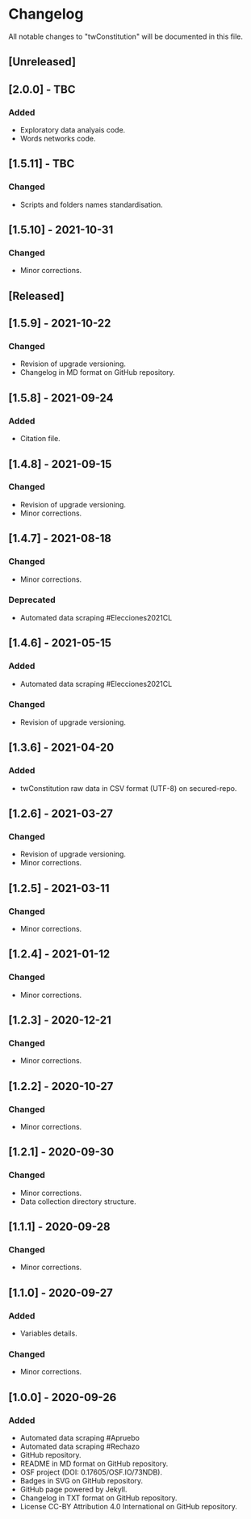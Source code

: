 # Changelog
All notable changes to "twConstitution" will be documented in this file.

## [Unreleased]

## [2.0.0] - TBC
### Added
- Exploratory data analyais code.
- Words networks code.

## [1.5.11] - TBC
### Changed
- Scripts and folders names standardisation.

## [1.5.10] - 2021-10-31
### Changed
- Minor corrections.

## [Released]

## [1.5.9] - 2021-10-22
### Changed
- Revision of upgrade versioning.
- Changelog in MD format on GitHub repository.

## [1.5.8] - 2021-09-24
### Added
- Citation file.

## [1.4.8] - 2021-09-15
### Changed
- Revision of upgrade versioning.
- Minor corrections.

## [1.4.7] - 2021-08-18
### Changed
- Minor corrections.
### Deprecated
- Automated data scraping #Elecciones2021CL

## [1.4.6] - 2021-05-15
### Added
- Automated data scraping #Elecciones2021CL
### Changed
- Revision of upgrade versioning.

## [1.3.6] - 2021-04-20
### Added
- twConstitution raw data in CSV format (UTF-8) on secured-repo.

## [1.2.6] - 2021-03-27
### Changed
- Revision of upgrade versioning.
- Minor corrections.

## [1.2.5] - 2021-03-11
### Changed
- Minor corrections.

## [1.2.4] - 2021-01-12
### Changed
- Minor corrections.

## [1.2.3] - 2020-12-21
### Changed
- Minor corrections.

## [1.2.2] - 2020-10-27
### Changed
- Minor corrections.

## [1.2.1] - 2020-09-30
### Changed
- Minor corrections.
- Data collection directory structure.

## [1.1.1] - 2020-09-28
### Changed
- Minor corrections.

## [1.1.0] - 2020-09-27
### Added
- Variables details.
### Changed
- Minor corrections.

## [1.0.0] - 2020-09-26
### Added
- Automated data scraping #Apruebo
- Automated data scraping #Rechazo
- GitHub repository.
- README in MD format on GitHub repository.
- OSF project (DOI: 0.17605/OSF.IO/73NDB).
- Badges in SVG on GitHub repository.
- GitHub page powered by Jekyll.
- Changelog in TXT format on GitHub repository.
- License CC-BY Attribution 4.0 International on GitHub repository.
